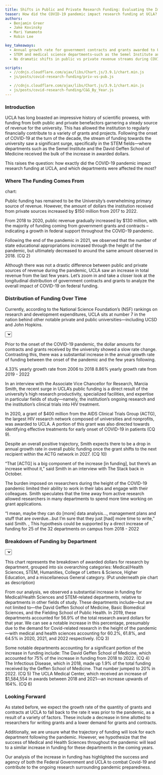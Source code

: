```yaml
---
title: Shifts in Public and Private Research Funding: Evaluating the Impact of COVID-19 on UCLA’s Research Activity
teaser: How did the COVID-19 pandemic impact research funding at UCLA? Which departments and types of research were affected the most?
authors:
  - Benjamin Greer
  - Jake Kovinsky
  - Mari Yamamoto
  - Robin Lee

key_takeaways:
  - Annual growth rate for government contracts and grants awarded to UCLA doubled between 2019 and 2022, compared to the annual growth rate in the 12 years prior (2006 - 2018). 
  - STEM and medical science departments—such as the Semel Institute and the David Geffen School of Medicine—received substantial increases in funding with the onset of COVID-19.
  - No dramatic shifts in public vs private revenue streams during COVID-19

scripts:
  - //cdnjs.cloudflare.com/ajax/libs/Chart.js/3.9.1/chart.min.js
  - js/posts/covid-research-funding/priv-vs-pub.js

  - //cdnjs.cloudflare.com/ajax/libs/Chart.js/3.9.1/chart.min.js
  - js/posts/covid-research-funding/C&G_By_Year.js
---
```


### Introduction

UCLA has long boasted an impressive history of scientific prowess, with funding from both public and private benefactors garnering a steady source of revenue for the university. This has allowed the institution to regularly financially contribute to a variety of grants and projects. Following the onset of COVID-19 at the turn of the decade, the stream of funding towards the university saw a significant surge, specifically in the STEM fields—where departments such as the Semel Institute and the David Geffen School of Medicine received the bulk of the increase in awarded dollars.

This raises the question: how exactly did the COVID-19 pandemic impact research funding at UCLA, and which departments were affected the most?

### Where The Funding Comes From 

chart:
<div class = 'pieCharts'>
<div class = 'pie_chart swipes'><canvas id = 'SwipesPieChart'></canvas></div>
<!-- <div class = 'pie_chart scaled'><canvas id = 'ScaledPieChart'></canvas></div> -->
</div>
<p class = 'caption'></p>

Public funding has remained to be the University’s overwhelming primary source of revenue. However, the amount of dollars the institution received from private sources increased by $150 million from 2017 to 2022. 

From 2018 to 2020, public revenue gradually increased by $130 million, with the majority of funding coming from government grants and contracts – indicating a growth in federal support throughout the COVID-19 pandemic. 

Following the end of the pandemic in 2021, we observed that the number of state educational appropriations increased through the height of the pandemic, but ultimately decreased to around the same amount observed in 2018. (CQ 2)

Although there was not a drastic difference between public and private sources of revenue during the pandemic, UCLA saw an increase in total revenue from the last few years. Let’s zoom in and take a closer look at the longitudinal distribution of government contracts and grants to analyze the overall impact of COVID-19 on federal funding.


### Distribution of Funding Over Time

Currently, according to the National Science Foundation’s (NSF) rankings on research and development expenditures, UCLA sits at number 7 in the nation behind other notable private and public universities—including UCSD and John Hopkins.


<select id="Day"></select>

<div class = 'bar_chart'><canvas id = 'barChart'></canvas></div>
<p class = 'caption'></p>

Prior to the onset of the COVID-19 pandemic, the dollar amounts for contracts and grants received by the university showed a slow rate change. Contrasting this, there was a substantial increase in the annual growth rate of funding between the onset of the pandemic and the few years following. 

4.33% yearly growth rate from 2006 to 2018
8.86% yearly growth rate from 2019 - 2022 

In an interview with the Associate Vice Chancellor for Research, Marcia Smith, the recent surge in UCLA’s public funding is a direct result of the university’s high research productivity, specialized facilities, and expertise in particular fields of study—namely, the institution’s ongoing research and the institution’s clinical trials into HIV treatment. 

In 2020, a grant of $400 million from the AIDS Clinical Trials Group (ACTG), the largest HIV research network composed of universities and nonprofits, was awarded to UCLA. A portion of this grant was also directed towards identifying effective treatments for early onset of COVID-19 in patients (CQ 9). 

Despite an overall positive trajectory, Smith expects there to be a drop in annual growth rate in overall public funding once the grant shifts to the next recipient within the ACTG network in 2027. (CQ 10)

“That [ACTG] is a big component of the increase [in funding], but there’s an increase without it,” said Smith in an interview with The Stack back in October. 

The burden imposed on researchers during the height of the COVID-19 pandemic limited their ability to work in their labs and engage with their colleagues. Smith speculates that the time away from active research allowed researchers in many departments to spend more time working on grant applications.

“I mean, maybe they can do [more] data analysis…, management plans and stuff that are overdue…but I’m sure that they just [had] more time to write,” said Smith. 
,
This hypothesis could be supported by a direct increase of funding for 25 of the 32 departments on campus from 2018 - 2022


### Breakdown of Funding by Department 

<select id="Day"></select>

<div class = 'bar_chart'><canvas id = 'barChart'></canvas></div>
<p class = 'caption'></p>

This chart represents the breakdown of awarded dollars for research by department, grouped into six overarching categories: Medical/Health Sciences, STEM, Humanities, College of Letters & Science, Higher Education, and a miscellaneous General category. (Put underneath pie chart as description)

From our analysis, we observed a substantial increase in funding for Medical/Health Sciences and STEM-related departments, relative to departments in other fields of study. These departments include—but are not limited to—the David Geffen School of Medicine, Basic Biomedical Sciences, and the Fielding School of Public Health. In 2019, these departments accounted for 56.9% of the total research award dollars for that year. We can see a notable increase in this percentage, presumably due to the demand for Covid-related research in the height of the pandemic—with medical and health sciences accounting for 60.2%, 61.8%, and 64.5% in 2020, 2021, and 2022 respectively. (CQ 3)

Some notable departments accounting for a significant portion of the increase in funding include: 
The David Geffen School of Medicine, which accounted for 75% of the increase in funding from 2018 to 2022. (CQ 4)
The Infectious Disease, which in 2018, made up 1.9% of the total funding received by the Geffen School of Medicine. That number jumped to 20% in 2022. (CQ 5)
The UCLA Medical Center, which received an increase of $1,584,554 in awards between 2018 and 2021—an increase upwards of 164%. (CQ 6)

### Looking Forward

As stated before, we expect the growth rate of the quantity of grants and contracts at UCLA to fall back to the rate it was prior to the pandemic, as a result of a variety of factors. These include a decrease in time allotted to researchers for writing grants and a lower demand for grants and contracts. 

Additionally, we are unsure what the trajectory of funding will look for each department following the pandemic. However, we hypothesize that the success of Medical and Health Sciences throughout the pandemic will lead to a similar increase in funding for these departments in the coming years. 

Our analysis of the increase in funding has highlighted the success and agency of both the Federal Government and UCLA to combat Covid-19 and contribute to the ongoing research surrounding pandemic preparedness. 


